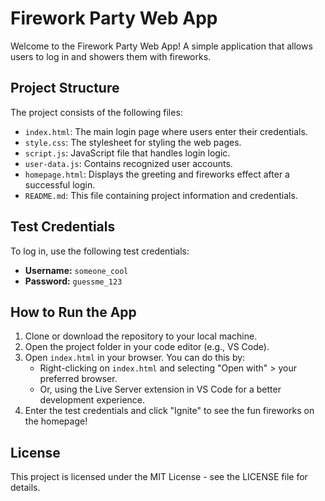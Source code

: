 # Firework Party Web App

Welcome to the Firework Party Web App! A simple application that allows users to log in and showers them with fireworks.

## Project Structure

The project consists of the following files:

- `index.html`: The main login page where users enter their credentials.
- `style.css`: The stylesheet for styling the web pages.
- `script.js`: JavaScript file that handles login logic.
- `user-data.js`: Contains recognized user accounts.
- `homepage.html`: Displays the greeting and fireworks effect after a successful login.
- `README.md`: This file containing project information and credentials.

## Test Credentials

To log in, use the following test credentials:

- **Username:** `someone_cool`
- **Password:** `guessme_123`

## How to Run the App

1. Clone or download the repository to your local machine.
2. Open the project folder in your code editor (e.g., VS Code).
3. Open `index.html` in your browser. You can do this by:
   - Right-clicking on `index.html` and selecting "Open with" > your preferred browser.
   - Or, using the Live Server extension in VS Code for a better development experience.
4. Enter the test credentials and click "Ignite" to see the fun fireworks on the homepage!

## License

This project is licensed under the MIT License - see the LICENSE file for details.
